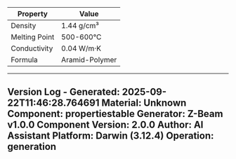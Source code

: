 | Property | Value |
|----------|-------|
| Density | 1.44 g/cm³ |
| Melting Point | 500-600°C |
| Conductivity | 0.04 W/m·K |
| Formula | Aramid-Polymer |


---
Version Log - Generated: 2025-09-22T11:46:28.764691
Material: Unknown
Component: propertiestable
Generator: Z-Beam v1.0.0
Component Version: 2.0.0
Author: AI Assistant
Platform: Darwin (3.12.4)
Operation: generation
---